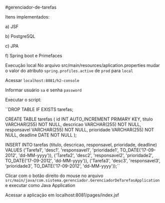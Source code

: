 #gerenciador-de-tarefas

Itens implementados:

a) JSF

b) PostgreSQL

c) JPA

f) Spring boot e Primefaces

Execução local
No arquivo src/main/resources/aplication.properties mudar o valor do atributo ``spring.profiles.active`` de ``prod`` para ``local``

Acessar ``localhost:8081/h2-console``

Informar usuário ``sa`` e senha ``password``

Executar o script:

``DROP TABLE IF EXISTS tarefas;

CREATE TABLE tarefas (
  id INT AUTO_INCREMENT  PRIMARY KEY,
  titulo VARCHAR(255) NOT NULL,
  descricao VARCHAR(255) NOT NULL,
  responsavel VARCHAR(255) NOT NULL,
  prioridade VARCHAR(255) NOT NULL,
  deadline DATE NOT NULL
);

INSERT INTO tarefas (titulo, descricao, responsavel, prioridade, deadline) VALUES
  ('Tarefa1', 'desc1', 'responsavel1', 'prioridade1', TO_DATE('17-09-2012', 'dd-MM-yyyy')),
  ('Tarefa2', 'desc2', 'responsavel2', 'prioridade2', TO_DATE('17-09-2012', 'dd-MM-yyyy')),
  ('Tarefa3', 'desc3', 'responsavel3', 'prioridade3', TO_DATE('17-09-2012', 'dd-MM-yyyy'));``
  
Clicar com o botão direito do mouse no arquivo ``src/main/java/com.sistema.gerenciador.GerenciadorDeTarefasApplication`` e executar como Java Application

Acessar a aplicação em localhost:8081/pages/index.jsf
